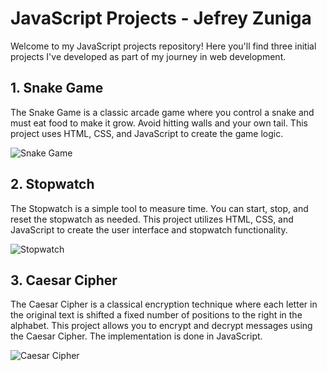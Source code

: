 # JavaScript Projects - Jefrey Zuniga

Welcome to my JavaScript projects repository! Here you'll find three initial projects I've developed as part of my journey in web development.

## 1. Snake Game

The Snake Game is a classic arcade game where you control a snake and must eat food to make it grow. Avoid hitting walls and your own tail. This project uses HTML, CSS, and JavaScript to create the game logic.

![Snake Game](/screenshots/snake_game.png)

## 2. Stopwatch

The Stopwatch is a simple tool to measure time. You can start, stop, and reset the stopwatch as needed. This project utilizes HTML, CSS, and JavaScript to create the user interface and stopwatch functionality.

![Stopwatch](/screenshots/stopwatch.png)

## 3. Caesar Cipher

The Caesar Cipher is a classical encryption technique where each letter in the original text is shifted a fixed number of positions to the right in the alphabet. This project allows you to encrypt and decrypt messages using the Caesar Cipher. The implementation is done in JavaScript.

![Caesar Cipher](/screenshots/caesar_cipher.png)